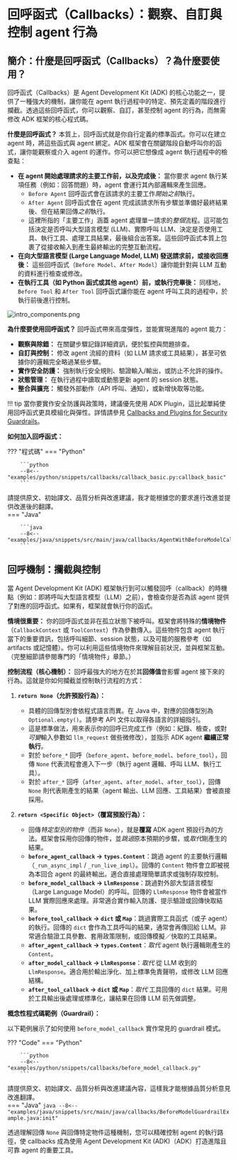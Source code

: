 # 回呼函式（Callbacks）：觀察、自訂與控制 agent 行為

## 簡介：什麼是回呼函式（Callbacks）？為什麼要使用？

回呼函式（Callbacks）是 Agent Development Kit (ADK) 的核心功能之一，提供了一種強大的機制，讓你能在 agent 執行過程中的特定、預先定義的階段進行攔截。透過這些回呼函式，你可以觀察、自訂，甚至控制 agent 的行為，而無需修改 ADK 框架的核心程式碼。

**什麼是回呼函式？** 本質上，回呼函式就是你自行定義的標準函式。你可以在建立 agent 時，將這些函式與 agent 綁定。ADK 框架會在關鍵階段自動呼叫你的函式，讓你能觀察或介入 agent 的運作。你可以把它想像成 agent 執行過程中的檢查點：

* **在 agent 開始處理請求的主要工作前，以及完成後：** 當你要求 agent 執行某項任務（例如：回答問題）時，agent 會運行其內部邏輯來產生回應。
  * `Before Agent` 回呼函式會在該請求的主要工作*開始之前*執行。
  * `After Agent` 回呼函式會在 agent 完成該請求所有步驟並準備好最終結果後、但在結果回傳*之前*執行。
  * 這裡所指的「主要工作」涵蓋 agent 處理單一請求的*整個*流程。這可能包括決定是否呼叫大型語言模型 (LLM)、實際呼叫 LLM、決定是否使用工具、執行工具、處理工具結果，最後組合出答案。這些回呼函式本質上包裹了從接收輸入到產生最終輸出的完整互動流程。
* **在向大型語言模型 (Large Language Model, LLM) 發送請求前，或接收回應後：** 這些回呼函式（`Before Model`、`After Model`）讓你能針對與 LLM 互動的資料進行檢查或修改。
* **在執行工具（如 Python 函式或其他 agent）前，或執行完畢後：** 同樣地，`Before Tool` 和 `After Tool` 回呼函式讓你能在 agent 呼叫工具的過程中，於執行前後進行控制。

![intro_components.png](../assets/callback_flow.png)

**為什麼要使用回呼函式？** 回呼函式帶來高度彈性，並能實現進階的 agent 能力：

* **觀察與除錯：** 在關鍵步驟記錄詳細資訊，便於監控與問題排查。  
* **自訂與控制：** 修改 agent 流經的資料（如 LLM 請求或工具結果），甚至可依據你的邏輯完全略過某些步驟。  
* **實作安全防護：** 強制執行安全規則、驗證輸入/輸出，或防止不允許的操作。  
* **狀態管理：** 在執行過程中讀取或動態更新 agent 的 session 狀態。  
* **整合與擴充：** 觸發外部動作（API 呼叫、通知），或新增快取等功能。

!!! tip
    當你要實作安全防護與政策時，建議優先使用 ADK Plugin，這比起單純使用回呼函式更具模組化與彈性。詳情請參見
    [Callbacks and Plugins for Security Guardrails](/adk-docs/safety/#callbacks-and-plugins-for-security-guardrails)。

**如何加入回呼函式：**

??? "程式碼"
    === "Python"
    
        ```python
        --8<-- "examples/python/snippets/callbacks/callback_basic.py:callback_basic"
        ```
    
請提供原文、初始譯文、品質分析與改進建議，我才能根據您的要求進行改進並提供改進後的翻譯。    
    === "Java"
    
        ```java
        --8<-- "examples/java/snippets/src/main/java/callbacks/AgentWithBeforeModelCallback.java:init"
        ```

## 回呼機制：攔截與控制

當 Agent Development Kit (ADK) 框架執行到可以觸發回呼（callback）的時機點（例如：即將呼叫大型語言模型（LLM）之前），會檢查你是否為該 agent 提供了對應的回呼函式。如果有，框架就會執行你的函式。

**情境很重要：** 你的回呼函式並非在孤立狀態下被呼叫。框架會將特殊的**情境物件**（`CallbackContext` 或 `ToolContext`）作為參數傳入。這些物件包含 agent 執行當下的重要資訊，包括呼叫細節、session 狀態，以及可能的服務參考（如 artifacts 或記憶體）。你可以利用這些情境物件來理解目前狀況，並與框架互動。（完整細節請參閱專門的「情境物件」章節。）

**控制流程（核心機制）：** 回呼最強大的地方在於其**回傳值**會影響 agent 接下來的行為。這就是你如何攔截並控制執行流程的方式：

1. **`return None`（允許預設行為）：**  

    * 具體的回傳型別會依程式語言而異。在 Java 中，對應的回傳型別為 `Optional.empty()`。請參考 API 文件以取得各語言的詳細指引。
    * 這是標準做法，用來表示你的回呼已完成工作（例如：紀錄、檢查，或對*可變*輸入參數如 `llm_request` 做些微修改），並指示 ADK agent **繼續正常執行**。  
    * 對於 `before_*` 回呼（`before_agent`、`before_model`、`before_tool`），回傳 `None` 代表流程會進入下一步（執行 agent 邏輯、呼叫 LLM、執行工具）。  
    * 對於 `after_*` 回呼（`after_agent`、`after_model`、`after_tool`），回傳 `None` 則代表剛產生的結果（agent 輸出、LLM 回應、工具結果）會被直接採用。

2. **`return <Specific Object>`（覆寫預設行為）：**  

    * 回傳*特定型別的物件*（而非 `None`），就是**覆寫** ADK agent 預設行為的方法。框架會採用你回傳的物件，並*跳過*原本預期的步驟，或*取代*剛產生的結果。  
    * **`before_agent_callback` → `types.Content`**：跳過 agent 的主要執行邏輯（`_run_async_impl` / `_run_live_impl`）。回傳的 `Content` 物件會立即被視為本回合 agent 的最終輸出。適合直接處理簡單請求或強制存取控制。  
    * **`before_model_callback` → `LlmResponse`**：跳過對外部大型語言模型（Large Language Model）的呼叫。回傳的 `LlmResponse` 物件會被當作 LLM 實際回應來處理。非常適合實作輸入防護、提示驗證或回傳快取結果。  
    * **`before_tool_callback` → `dict` 或 `Map`**：跳過實際工具函式（或子 agent）的執行。回傳的 `dict` 會作為工具呼叫的結果，通常會再傳回給 LLM。非常適合驗證工具參數、套用政策限制，或回傳模擬／快取的工具結果。  
    * **`after_agent_callback` → `types.Content`**：*取代* agent 執行邏輯剛產生的 `Content`。  
    * **`after_model_callback` → `LlmResponse`**：*取代* 從 LLM 收到的 `LlmResponse`。適合用於輸出淨化、加上標準免責聲明，或修改 LLM 回應結構。  
    * **`after_tool_callback` → `dict` 或 `Map`**：*取代* 工具回傳的 `dict` 結果。可用於工具輸出後處理或標準化，讓結果在回傳 LLM 前先做調整。

**概念性程式碼範例（Guardrail）：**

以下範例展示了如何使用 `before_model_callback` 實作常見的 guardrail 模式。

<!-- ```py
--8<-- "examples/python/snippets/callbacks/before_model_callback.py"
``` -->
??? "Code"
    === "Python"
    
        ```python
        --8<-- "examples/python/snippets/callbacks/before_model_callback.py"
        ```
    
請提供原文、初始譯文、品質分析與改進建議內容，這樣我才能根據品質分析意見改進翻譯。    
    === "Java"
        ```java
        --8<-- "examples/java/snippets/src/main/java/callbacks/BeforeModelGuardrailExample.java:init"
        ```

透過理解回傳 `None` 與回傳特定物件這種機制，您可以精確控制 agent 的執行路徑，使 callbacks 成為使用 Agent Development Kit (ADK)（ADK）打造進階且可靠 agent 的重要工具。
